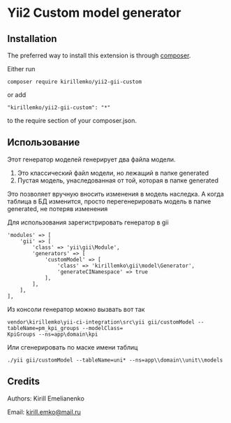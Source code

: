 Yii2 Custom model generator
=========================


Installation
------------

The preferred way to install this extension is through [composer](http://getcomposer.org/download/).

Either run

```
composer require kirillemko/yii2-gii-custom
```

or add

```
"kirillemko/yii2-gii-custom": "*"
```

to the require section of your composer.json.


Использование
-----
Этот генератор моделей генерирует два файла модели.
1. Это классический файл модели, но лежащий в папке generated
2. Пустая модель, унаследованная от той, которая в папке generated

Это позволяет вручную вносить изменения в модель наследка. А когда таблица в БД изменится, просто перегенерировать модель в папке generated, не потеряв изменения

Для использования зарегистрировать генератор в gii
```
'modules' => [
    'gii' => [
        'class' => 'yii\gii\Module',
        'generators' => [
            'customModel' => [
                'class' => 'kirillemko\gii\model\Generator',
                'generateCINamespace' => true
            ],
        ],
    ],
],
```

Из консоли генератор можно вызвать вот так
```
vendor\kirillemko\yii-ci-integration\src\yii gii/customModel --tableName=pm_kpi_groups --modelClass=
KpiGroups --ns=app\domain\kpi
```

Или сгенерировать по маске имени таблиц
```
./yii gii/customModel --tableName=uni* --ns=app\\domain\\unit\\models
```


Credits
-------

Authors: Kirill Emelianenko

Email: kirill.emko@mail.ru

